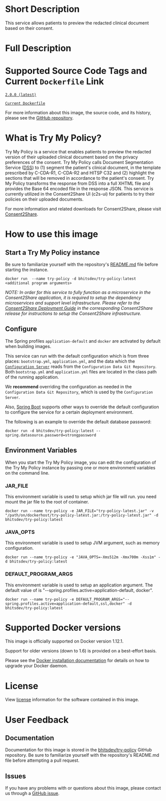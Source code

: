 # Short Description
This service allows patients to preview the redacted clinical document based on their consent.

# Full Description

# Supported Source Code Tags and Current `Dockerfile` Link

[`2.0.0 (latest)`](https://github.com/bhits-dev/try-policy/releases/tag/2.0.0)

[`Current Dockerfile`](https://github.com/bhits-dev/try-policy/blob/master/tryPolicy/src/main/docker/Dockerfile)

For more information about this image, the source code, and its history, please see the [GitHub repository](https://github.com/bhits-dev/try-policy).

# What is Try My Policy?

Try My Policy is a service that enables patients to preview the redacted version of their uploaded clinical document based on the privacy preferences of the consent. Try My Policy calls Document Segmentation Service ([DSS](https://github.com/bhits-dev/dss)) to (1) segment the patient's clinical document, in the template prescribed by C-CDA-R1, C-CDA-R2 and HITSP C32 and (2) highlight the sections that will be removed in accordance to the patient's consent. Try My Policy transforms the response from DSS into a full XHTML file and provides the Base 64 encoded file in the response JSON. This service is currently utilized in the Consent2Share UI (c2s-ui) for patients to try their policies on their uploaded documents.

For more information and related downloads for Consent2Share, please visit [Consent2Share](https://bhits-dev.github.io/consent2share/).
# How to use this image


## Start a Try My Policy instance

Be sure to familiarize yourself with the repository's [README.md](https://github.com/bhits-dev/try-policy) file before starting the instance.

`docker run  --name try-policy -d bhitsdev/try-policy:latest <additional program arguments>`

*NOTE: In order for this service to fully function as a microservice in the Consent2Share application, it is required to setup the dependency microservices and support level infrastructure. Please refer to the [Consent2Share Deployment Guide](https://github.com/bhits-dev/consent2share/releases) in the corresponding Consent2Share release for instructions to setup the Consent2Share infrastructure.*

## Configure

The Spring profiles `application-default` and `docker` are activated by default when building images.

This service can run with the default configuration which is from three places: `bootstrap.yml`, `application.yml`, and the data which the [`Configuration Server`](https://github.com/bhits-dev/config-server) reads from the `Configuration Data Git Repository`. Both `bootstrap.yml` and `application.yml` files are located in the class path of the running application.

We **recommend** overriding the configuration as needed in the `Configuration Data Git Repository`, which is used by the `Configuration Server`.

Also, [Spring Boot](https://projects.spring.io/spring-boot/) supports other ways to override the default configuration to configure the service for a certain deployment environment. 

The following is an example to override the default database password:

`docker run -d bhitsdev/try-policy:latest --spring.datasource.password=strongpassword`

## Environment Variables

When you start the Try My Policy image, you can edit the configuration of the Try My Policy instance by passing one or more environment variables on the command line. 

### JAR_FILE

This environment variable is used to setup which jar file will run. you need mount the jar file to the root of container.

`docker run --name try-policy -e JAR_FILE="try-policy-latest.jar" -v "/path/on/dockerhost/try-policy-latest.jar:/try-policy-latest.jar" -d bhitsdev/try-policy:latest`

### JAVA_OPTS 

This environment variable is used to setup JVM argument, such as memory configuration.

`docker run --name try-policy -e "JAVA_OPTS=-Xms512m -Xmx700m -Xss1m" -d bhitsdev/try-policy:latest`

### DEFAULT_PROGRAM_ARGS 

This environment variable is used to setup an application argument. The default value of is "--spring.profiles.active=application-default, docker".

`docker run --name try-policy -e DEFAULT_PROGRAM_ARGS="--spring.profiles.active=application-default,ssl,docker" -d bhitsdev/try-policy:latest`

# Supported Docker versions

This image is officially supported on Docker version 1.12.1.

Support for older versions (down to 1.6) is provided on a best-effort basis.

Please see the [Docker installation documentation](https://docs.docker.com/engine/installation/) for details on how to upgrade your Docker daemon.

# License

View [license](https://github.com/bhits-dev/try-policy/blob/master/LICENSE) information for the software contained in this image.

# User Feedback

## Documentation 

Documentation for this image is stored in the [bhitsdev/try-policy](https://github.com/bhits-dev/try-policy) GitHub repository. Be sure to familiarize yourself with the repository's README.md file before attempting a pull request.

## Issues

If you have any problems with or questions about this image, please contact us through a [GitHub issue](https://github.com/bhits-dev/try-policy/issues).